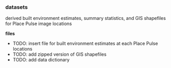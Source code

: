 ### datasets
 derived built environment estimates, summary statistics, and GIS shapefiles for Place Pulse image locations
 
 **files** <br>
 - TODO: insert file for built environment estimates at each Place Pulse locations
 - TODO: add zipped version of GIS shapefiles
 - TODO: add data dictionary